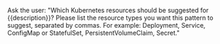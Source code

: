 Ask the user: "Which Kubernetes resources should be suggested for {{description}}? Please list the resource types you want this pattern to suggest, separated by commas. For example: Deployment, Service, ConfigMap or StatefulSet, PersistentVolumeClaim, Secret."